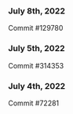 ### July 8th, 2022

Commit #129780

### July 5th, 2022

Commit #314353


### July 4th, 2022

Commit #72281

